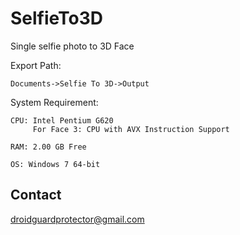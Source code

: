 # SelfieTo3D
Single selfie photo to 3D Face

Export Path:

    Documents->Selfie To 3D->Output

System Requirement:

    CPU: Intel Pentium G620
	     For Face 3: CPU with AVX Instruction Support
		 
	RAM: 2.00 GB Free
	
	OS: Windows 7 64-bit

Contact
-------
droidguardprotector@gmail.com
